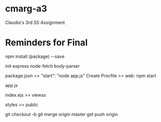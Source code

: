 # cmarg-a3
Claudia's 3rd SS Assignment




# Reminders for Final

npm install (package) --save

init
express
node-fetch
body-parser

package.json >> "start": "node app.js"
Create Procfile  >> web: npm start

app.js

index.ejs >> viewss

styles >> public

git checkout -b
git merge origin master
get push origin
